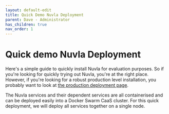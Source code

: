 ```yaml
---
layout: default-edit
title: Quick Demo Nuvla Deployment
parent: Dave - Administrator
has_children: true
nav_order: 1
---
```


Quick demo Nuvla Deployment
================

Here's a simple guide to quickly install Nuvla for evaluation purposes. So if you're looking for quickly trying out Nuvla, you're at the right place. However, if you're looking for a robust production level installation, you probably want to look at [the production deployment page](/docs/dave/prod/nuvla-prod).

The Nuvla services and their dependent services are all containerised and can be deployed easily into a Docker Swarm CaaS cluster. For this quick deployment, we will deploy all services together on a single node.
